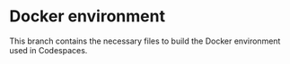 # Docker environment

This branch contains the necessary files to build the Docker environment used in Codespaces.